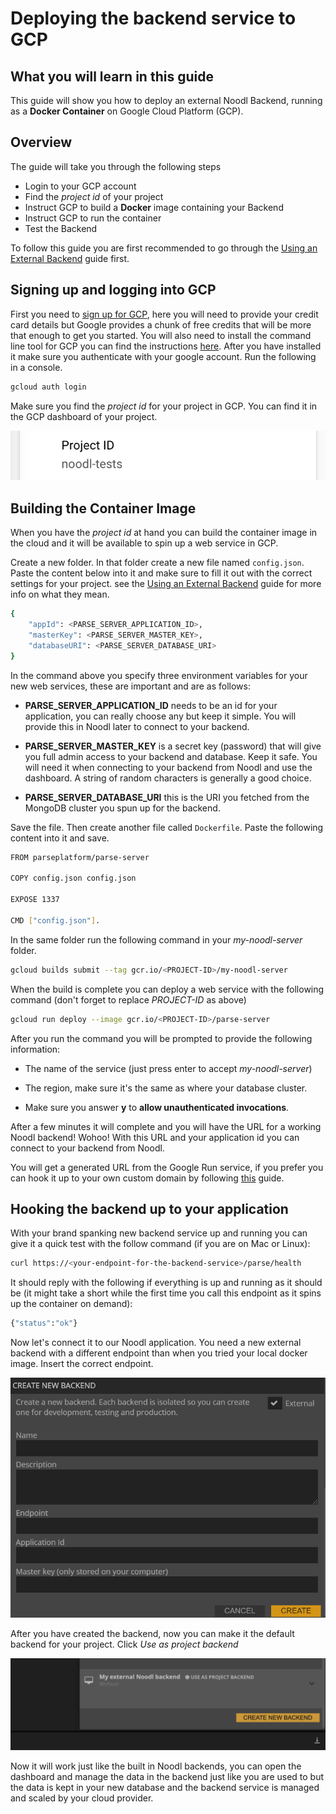 # Deploying the backend service to GCP 

## What you will learn in this guide
This guide will show you how to deploy an external Noodl Backend, running as a **Docker Container** on Google Cloud Platform (GCP).

## Overview

The guide will take you through the following steps
* Login to your GCP account
* Find the *project id* of your project
* Instruct GCP to build a **Docker** image containing your Backend
* Instruct GCP to run the container
* Test the Backend

To follow this guide you are first recommended to go through the [Using an External Backend](/guides/deploy-noodl-apps/using-external-backend.md) guide first.

## Signing up and logging into GCP

First you need to [sign up for GCP](https://cloud.google.com/), here you will need to provide your credit card details but Google provides a chunk of free credits that will be more that enough to get you started. You will also need to install the command line tool for GCP you can find the instructions [here](https://cloud.google.com/sdk/docs/install). After you have installed it make sure you authenticate with your google account. Run the following in a console.

```bash
gcloud auth login
```

Make sure you find the *project id* for your project in GCP. You can find it in the GCP dashboard of your project.

![](gcp-project-id.png ':class=img-size-m')

## Building the Container Image
When you have the *project id* at hand you can build the container image in the cloud and it will be available to spin up a web service in GCP.

Create a new folder. In that folder create a new file named `config.json`. Paste the content below into it and make sure to fill it out with the correct settings for your project. see the [Using an External Backend](/guides/deploy-noodl-apps/using-external-backend.md) guide for more info on what they mean.

```bash
{
    "appId": <PARSE_SERVER_APPLICATION_ID>,
    "masterKey": <PARSE_SERVER_MASTER_KEY>,
    "databaseURI": <PARSE_SERVER_DATABASE_URI>
}
```

In the command above you specify three environment variables for your new web services, these are important and are as follows:

* **PARSE_SERVER_APPLICATION_ID** needs to be an id for your application, you can really choose any but keep it simple. You will provide this in Noodl later to connect to your backend.

* **PARSE_SERVER_MASTER_KEY** is a secret key (password) that will give you full admin access to your backend and database. Keep it safe. You will need it when connecting to your backend from Noodl and use the dashboard. A string of random characters is generally a good choice.

* **PARSE_SERVER_DATABASE_URI** this is the URI you fetched from the MongoDB cluster you spun up for the backend. 

Save the file. Then create another file called `Dockerfile`. Paste the following content into it and save.

```bash
FROM parseplatform/parse-server

COPY config.json config.json

EXPOSE 1337

CMD ["config.json"].
```
In the same folder run the following command in your *my-noodl-server* folder.

```bash
gcloud builds submit --tag gcr.io/<PROJECT-ID>/my-noodl-server
```

When the build is complete you can deploy a web service with the following command (don't forget to replace *PROJECT-ID* as above)

```bash
gcloud run deploy --image gcr.io/<PROJECT-ID>/parse-server
```

After you run the command you will be prompted to provide the following information:

* The name of the service (just press enter to accept *my-noodl-server*)

* The region, make sure it's the same as where your database cluster.

* Make sure you answer **y** to **allow unauthenticated invocations**.

After a few minutes it will complete and you will have the URL for a working Noodl backend! Wohoo! With this URL and your application id you can connect to your backend from Noodl. 

You will get a generated URL from the Google Run service, if you prefer you can hook it up to your own custom domain by following [this](https://cloud.google.com/run/docs/mapping-custom-domains) guide.

## Hooking the backend up to your application

With your brand spanking new backend service up and running you can give it a quick test with the follow command (if you are on Mac or Linux):

```bash
curl https://<your-endpoint-for-the-backend-service>/parse/health
```

It should reply with the following if everything is up and running as it should be (it might take a short while the first time you call this endpoint as it spins up the container on demand):

```bash
{"status":"ok"}
```

Now let's connect it to our Noodl application. You need a new external backend with a different endpoint than when you tried your local docker image. Insert the correct endpoint.

<div class="ndl-image-with-background l">

![](noodl-external-backend-local.png)

</div>

After you have created the backend, now you can make it the default backend for your project. Click *Use as project backend*

<div class="ndl-image-with-background l">

![](noodl-use-backend.png)

</div>

Now it will work just like the built in Noodl backends, you can open the dashboard and manage the data in the backend just like you are used to but the data is kept in your new database and the backend service is managed and scaled by your cloud provider.
